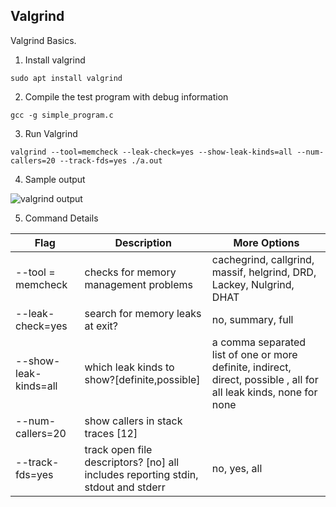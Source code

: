 ## Valgrind

Valgrind Basics. 

1. Install valgrind

```sudo apt install valgrind```

2. Compile the test program with debug information

``gcc -g simple_program.c``

3. Run Valgrind 

```valgrind --tool=memcheck --leak-check=yes --show-leak-kinds=all --num-callers=20 --track-fds=yes ./a.out```

4. Sample output

![valgrind output](.\Valgrind.png "Valgrind Output")


5. Command Details 

| Flag | Description | More Options |
| ----------- | --------- | -------- |
| --tool = memcheck | checks for memory management problems | cachegrind, callgrind, massif, helgrind, DRD, Lackey, Nulgrind, DHAT |
| --leak-check=yes  | search for memory leaks at exit? | no, summary, full |
| --show-leak-kinds=all  | which leak kinds to show?[definite,possible] | a comma separated list of one or more definite, indirect, direct, possible , all for all leak kinds, none for none |
| --num-callers=20  | show <number> callers in stack traces [12] | |
| --track-fds=yes  | track open file descriptors? [no] all includes reporting stdin, stdout and stderr | no, yes, all |